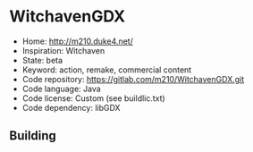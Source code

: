 # WitchavenGDX

- Home: http://m210.duke4.net/
- Inspiration: Witchaven
- State: beta
- Keyword: action, remake, commercial content
- Code repository: https://gitlab.com/m210/WitchavenGDX.git
- Code language: Java
- Code license: Custom (see buildlic.txt)
- Code dependency: libGDX

## Building
